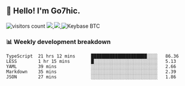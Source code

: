 ## 👋 Hello! I'm Go7hic.

 ![visitors count](https://visitors-by-url-pls-dont-use-this-in-your-repo.vercel.app/Go7hic-github-readme)
 <a href="https://twitter.com/Go7hic">
    <img src="https://img.shields.io/badge/-@Go7hic-1ca0f1?style=flat-square&labelColor=1ca0f1&logo=twitter&logoColor=white&link=https://twitter.com/Go7hic">
   <a/>
   <a href="mailto:gtfx0209@gmail.com">
    <img src="https://img.shields.io/badge/-gtfx0209@gmail.com-c14438?style=flat-square&logo=Gmail&logoColor=white&link=mailto:gtfx0209@gmail.com">
   <a/>
    ![Keybase BTC](https://img.shields.io/keybase/btc/Go7hic)
 <!--
🔭 I’m currently working
🌱 I’m currently learning
💬 Ask me about 
📫 How to reach me: 
⚡ Fun fact: 
-->
 <!--
![My Github Stats](https://github-readme-stats.vercel.app/api?username=Go7hic&show_icons=true&count_private=true)

-->

### 📊 Weekly development breakdown
<!--START_SECTION:waka-->
```text
TypeScript  21 hrs 12 mins      █████████████████████░░░░   86.36 
LESS        1 hr 15 mins        █░░░░░░░░░░░░░░░░░░░░░░░░   5.13 
YAML        39 mins             ░░░░░░░░░░░░░░░░░░░░░░░░░   2.66 
Markdown    35 mins             ░░░░░░░░░░░░░░░░░░░░░░░░░   2.39 
JSON        27 mins             ░░░░░░░░░░░░░░░░░░░░░░░░░   1.86
```
<!--END_SECTION:waka-->
    

